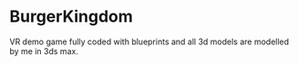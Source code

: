 # BurgerKingdom
VR demo game fully coded with blueprints and all 3d models are modelled by me in 3ds max.
